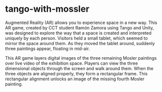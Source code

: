 # tango-with-mossler
Augmented Reality (AR) allows you to experience space in a new way. This AR game, created by CCT student Ramón Zamora using Tango and Unity, was designed to explore the way that a space is created and interpreted uniquely by each person. Visitors held a small tablet, which seemed to mirror the space around them. As they moved the tablet around, suddenly three paintings appear, floating in mid-air.

This AR game layers digital images of the three remaining Mosler paintings over live video of the exhibition space. Players can view the three dimensional objects through the screen and walk around them. When the three objects are aligned properly, they form a rectangular frame. This rectangular alignment unlocks an image of the missing fourth Mosler painting.
